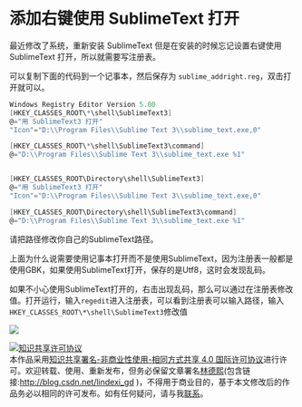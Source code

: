 # 添加右键使用 SublimeText 打开

最近修改了系统，重新安装 SublimeText 但是在安装的时候忘记设置右键使用 SublimeText 打开，所以就需要写注册表。

<!--more-->
<!-- CreateTime:2018/8/10 19:16:52 -->

<!-- 标签：SublimeText -->

可以复制下面的代码到一个记事本，然后保存为 `sublime_addright.reg`，双击打开就可以。

```csharp
Windows Registry Editor Version 5.00
[HKEY_CLASSES_ROOT\*\shell\SublimeText3]
@="用 SublimeText3 打开"
"Icon"="D:\\Program Files\\Sublime Text 3\\sublime_text.exe,0"

[HKEY_CLASSES_ROOT\*\shell\SublimeText3\command]
@="D:\\Program Files\\Sublime Text 3\\sublime_text.exe %1"


[HKEY_CLASSES_ROOT\Directory\shell\SublimeText3]
@="用 SublimeText3 打开"
"Icon"="D:\\Program Files\\Sublime Text 3\\sublime_text.exe,0"

[HKEY_CLASSES_ROOT\Directory\shell\SublimeText3\command]
@="D:\\Program Files\\Sublime Text 3\\sublime_text.exe %1"
```

请把路径修改你自己的SublimeText路径。

上面为什么说需要使用记事本打开而不是使用SublimeText，因为注册表一般都是使用GBK，如果使用SublimeText打开，保存的是Utf8，这时会发现乱码。

如果不小心使用SublimeText打开的，右击出现乱码，那么可以通过在注册表修改值。打开运行，输入`regedit`进入注册表，可以看到注册表可以输入路径，输入`HKEY_CLASSES_ROOT\*\shell\SublimeText3`修改值

![](http://image.acmx.xyz/65fb6078-c169-4ce3-cdd9-e35752d07be0%2F201834175414.jpg)

<a rel="license" href="http://creativecommons.org/licenses/by-nc-sa/4.0/"><img alt="知识共享许可协议" style="border-width:0" src="https://licensebuttons.net/l/by-nc-sa/4.0/88x31.png" /></a><br />本作品采用<a rel="license" href="http://creativecommons.org/licenses/by-nc-sa/4.0/">知识共享署名-非商业性使用-相同方式共享 4.0 国际许可协议</a>进行许可。欢迎转载、使用、重新发布，但务必保留文章署名[林德熙](http://blog.csdn.net/lindexi_gd)(包含链接:http://blog.csdn.net/lindexi_gd )，不得用于商业目的，基于本文修改后的作品务必以相同的许可发布。如有任何疑问，请与我[联系](mailto:lindexi_gd@163.com)。  
